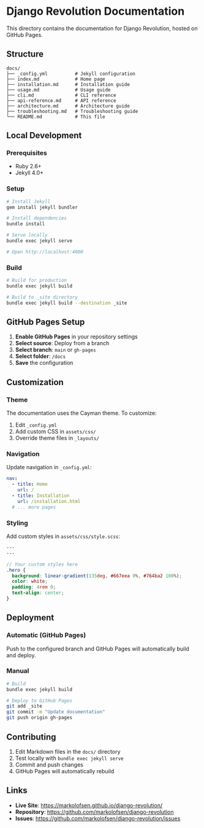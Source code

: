 # Django Revolution Documentation

This directory contains the documentation for Django Revolution, hosted on GitHub Pages.

## Structure

```
docs/
├── _config.yml          # Jekyll configuration
├── index.md             # Home page
├── installation.md      # Installation guide
├── usage.md             # Usage guide
├── cli.md               # CLI reference
├── api-reference.md     # API reference
├── architecture.md      # Architecture guide
├── troubleshooting.md   # Troubleshooting guide
└── README.md            # This file
```

## Local Development

### Prerequisites

- Ruby 2.6+
- Jekyll 4.0+

### Setup

```bash
# Install Jekyll
gem install jekyll bundler

# Install dependencies
bundle install

# Serve locally
bundle exec jekyll serve

# Open http://localhost:4000
```

### Build

```bash
# Build for production
bundle exec jekyll build

# Build to _site directory
bundle exec jekyll build --destination _site
```

## GitHub Pages Setup

1. **Enable GitHub Pages** in your repository settings
2. **Select source**: Deploy from a branch
3. **Select branch**: `main` or `gh-pages`
4. **Select folder**: `/docs`
5. **Save** the configuration

## Customization

### Theme

The documentation uses the Cayman theme. To customize:

1. Edit `_config.yml`
2. Add custom CSS in `assets/css/`
3. Override theme files in `_layouts/`

### Navigation

Update navigation in `_config.yml`:

```yaml
nav:
  - title: Home
    url: /
  - title: Installation
    url: /installation.html
  # ... more pages
```

### Styling

Add custom styles in `assets/css/style.scss`:

```scss
---
---

// Your custom styles here
.hero {
  background: linear-gradient(135deg, #667eea 0%, #764ba2 100%);
  color: white;
  padding: 4rem 0;
  text-align: center;
}
```

## Deployment

### Automatic (GitHub Pages)

Push to the configured branch and GitHub Pages will automatically build and deploy.

### Manual

```bash
# Build
bundle exec jekyll build

# Deploy to GitHub Pages
git add _site
git commit -m "Update documentation"
git push origin gh-pages
```

## Contributing

1. Edit Markdown files in the `docs/` directory
2. Test locally with `bundle exec jekyll serve`
3. Commit and push changes
4. GitHub Pages will automatically rebuild

## Links

- **Live Site**: https://markolofsen.github.io/django-revolution/
- **Repository**: https://github.com/markolofsen/django-revolution
- **Issues**: https://github.com/markolofsen/django-revolution/issues
